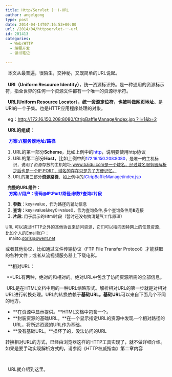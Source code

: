 ```yaml
---
title: Http/Servlet (一)-URL
author: angelgong
type: post
date: 2014-04-14T07:16:53+00:00
url: /2014/04/httpservlet-一-url
id: 201413
categories:
  - Web/HTTP
  - 编程开发
  - 读书笔记

---
```

<span style="line-height: 1.6em;">&nbsp; 本文从最普遍，很陌生，交神秘，又既简单的URL说起。</span>
	  
&nbsp;&nbsp;**URI（Uniform Resource Identity）**，统一资源标识符。是一种通用的资源标示符，指全世界的任何一个资源文件都有一个唯一的资源标示符。
	  
&nbsp; **URL(Uniform Resource Locator），**统一资源定位符，也被叫做**网页地址**。是URI的一个子集。也是HTTP应用程序处理的对象。
	  
&nbsp; eg：http://172.16.150.208:8080/CtripBaffleManage/index.jsp？i=1&b=2
	  
&nbsp;&nbsp;**URL的组成**：
	  
**<span style="color:#0000FF;">&nbsp; &nbsp;方案://服务器地址/路径</span>** 

  1. URL的第一部分**Scheme**，比如上例中的<span style="color:#0000FF;">http</span>，说明要使用http协议 
  2. URL的第二部分**Host**，比如上例中的<span style="font-size: 13px;"><span style="color:#0000FF;">172.16.150.208:8080</span>，是唯一的主机标识，说明了资源存放的主机地址;www.baidu.com是一个域名，经过域名服务器解析之后也是一个IP:PORT，域名的存在只是为了方便记忆。</span> 
  3. <span style="font-size: 13px;">URL的第三部分<strong>资源路径</strong>，如上例中的<span style="color:#0000FF;">/CtripBaffleManage/index.jsp</span></span> 

<span style="font-size: 13px;">&nbsp;<strong> 完整的URL组件：</strong><br /> &nbsp;&nbsp;&nbsp;<strong><span style="color:#0000FF;">方案://用户：密码@IP:Port/路径;参数?查询#片段</span></strong></span> 

  1. <span style="font-size: 13px;"><strong>参数：</strong>key=value，作为路径的辅助信息</span> 
  2. <span style="font-size: 13px;"><strong>查询：</strong>key=value&key0=value0，作为查询条件,多个查询条件用<strong>&</strong>连接</span> 
  3. <span style="font-size: 13px;"><strong>片段:</strong> 用于展示的Html片段（暂时还没有搞清楚气工作原理）</span> 

<span style="font-size: 13px;">URL 可以通过HTTP之外的其他协议来访问资源，它们可以指向因特网上的任意资源，比如个人的Email账户：<br /> &nbsp; &nbsp;mailto:doris@owent.net</span>
	  
或者其他协议，比如通过文件传输协议（FTP File Transfer Protocol）才能获取的各种文件；或者从流视频服务器上下载电影。
	  
&nbsp; **相对URL：
	  
&nbsp;**URL有两种，绝对的和相对的。绝对URL中包含了访问资源所需的全部信息。
	  
&nbsp;URL是在HTML文档中用的一种URL缩略形式。解析相对URL的第一步就是对相对URL进行转换处理。URL的转换依赖于**基础URL。基础URL**可以来自下面几个不同的地方。 

  * **在资源中显示提供。**HTML文档中包含一个<BASE></BASE>。 
  * **封装资源的基础URL。**在一个显示指定URL的资源中发现一个相对路径的URL，将所述资源的URL作为基础。 
  * **没有基础URL。**损坏了的，没法访问的URL 

转换相对URL的方式，已经由浏览器这样的HTTP工具实现了，就不做详细介绍。如果是要手动实现解析方式的，请参阅《HTTP权威指南》第二章内容 

&nbsp; &nbsp;
	  
&nbsp; URL就介绍到这里。